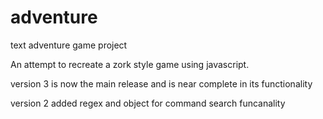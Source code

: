 # adventure
text adventure game project

An attempt to recreate a zork style game using javascript. 

version 3 is now the main release and is near complete in its functionality

version 2 added regex and object for command search funcanality


